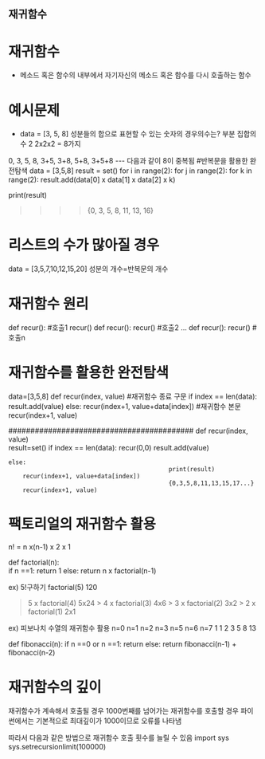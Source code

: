## 재귀함수

# 재귀함수
- 메소드 혹은 함수의 내부에서 자기자신의 메소드 혹은 함수를 다시 호출하는 함수

# 예시문제
- data = [3, 5, 8]
성분들의 합으로 표현할 수 있는 숫자의 경우의수는? 부분 집합의 수 2 
2x2x2 = 8가지

0, 3, 5, 8, 3+5, 3+8, 5+8, 3+5+8
            --- 다음과 같이 8이 중복됨
#반복문을 활용한 완전탐색
data = [3,5,8]
result = set()
for i in range(2):
    for j in range(2):
        for k in range(2):
            result.add(data[0] x data[1] x data[2] x k) 

print(result)
>>>>{0, 3, 5, 8, 11, 13, 16}

# 리스트의 수가 많아질 경우
data = [3,5,7,10,12,15,20]
성분의 개수=반복문의 개수

# 재귀함수 원리
def recur(): #호출1
    recur()         def recur(): 
                        recur()  #호출2   ...  def recur(): 
                                                   recur() #호출n

# 재귀함수를 활용한 완전탐색
data=[3,5,8]
def recur(index, value)                        #재귀함수 종료 구문 
    if index == len(data):
        result.add(value)
    else:
        recur(index+1, value+data[index])      #재귀함수 본문
        recur(index+1, value)

##########################################
def recur(index, value)                         
                                                 result=set()
    if index == len(data):
                                                 recur(0,0)
        result.add(value)

    else:
                                                 print(result) 
        recur(index+1, value+data[index])
                                                 {0,3,5,8,11,13,15,17...}
        recur(index+1, value)

# 팩토리얼의 재귀함수 활용
n! = n x(n-1) x 2 x 1

def factorial(n):   
    if n ==1:
        return 1
    else:
        return n x factorial(n-1)

ex) 5!구하기
factorial(5) 120
  > 5 x factorial(4) 5x24
    > 4 x factorial(3) 4x6
      > 3 x factorial(2) 3x2 
        > 2 x factorial(1) 2x1
         
ex) 피보나치 수열의 재귀함수 활용
n=0 n=1 n=2 n=3 n=5 n=6 n=7
  1   1   2   3   5   8  13

def fibonacci(n):
    if n ==0 or n ==1:
        return 
    else:
        return fibonacci(n-1) + fibonacci(n-2)

# 재귀함수의 깊이
재귀함수가 계속해서 호출될 경우 1000번째를 넘어가는 재귀함수를 호출할 경우 
파이썬에서는 기본적으로 최대깊이가 1000이므로 오류를 나타냄

따라서 다음과 같은 방법으로 재귀함수 호출 횟수를 늘릴 수 있음
import sys
sys.setrecursionlimit(100000)
